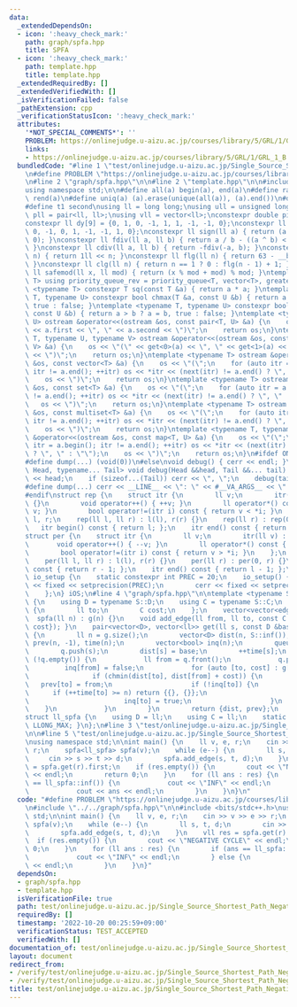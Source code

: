 ```yaml
---
data:
  _extendedDependsOn:
  - icon: ':heavy_check_mark:'
    path: graph/spfa.hpp
    title: SPFA
  - icon: ':heavy_check_mark:'
    path: template.hpp
    title: template.hpp
  _extendedRequiredBy: []
  _extendedVerifiedWith: []
  _isVerificationFailed: false
  _pathExtension: cpp
  _verificationStatusIcon: ':heavy_check_mark:'
  attributes:
    '*NOT_SPECIAL_COMMENTS*': ''
    PROBLEM: https://onlinejudge.u-aizu.ac.jp/courses/library/5/GRL/1/GRL_1_B
    links:
    - https://onlinejudge.u-aizu.ac.jp/courses/library/5/GRL/1/GRL_1_B
  bundledCode: "#line 1 \"test/onlinejudge.u-aizu.ac.jp/Single_Source_Shortest_Path_Negative_Edges.0.test.cpp\"\
    \n#define PROBLEM \"https://onlinejudge.u-aizu.ac.jp/courses/library/5/GRL/1/GRL_1_B\"\
    \n#line 2 \"graph/spfa.hpp\"\n\n#line 2 \"template.hpp\"\n\n#include <bits/stdc++.h>\n\
    using namespace std;\n\n#define all(a) begin(a), end(a)\n#define rall(a) rbegin(a),\
    \ rend(a)\n#define uniq(a) (a).erase(unique(all(a)), (a).end())\n#define t0 first\n\
    #define t1 second\nusing ll = long long;\nusing ull = unsigned long long;\nusing\
    \ pll = pair<ll, ll>;\nusing vll = vector<ll>;\nconstexpr double pi = 3.14159265358979323846;\n\
    constexpr ll dy[9] = {0, 1, 0, -1, 1, 1, -1, -1, 0};\nconstexpr ll dx[9] = {1,\
    \ 0, -1, 0, 1, -1, -1, 1, 0};\nconstexpr ll sign(ll a) { return (a > 0) - (a <\
    \ 0); }\nconstexpr ll fdiv(ll a, ll b) { return a / b - ((a ^ b) < 0 && a % b);\
    \ }\nconstexpr ll cdiv(ll a, ll b) { return -fdiv(-a, b); }\nconstexpr ll pw(ll\
    \ n) { return 1ll << n; }\nconstexpr ll flg(ll n) { return 63 - __builtin_clzll(n);\
    \ }\nconstexpr ll clg(ll n) { return n == 1 ? 0 : flg(n - 1) + 1; }\nconstexpr\
    \ ll safemod(ll x, ll mod) { return (x % mod + mod) % mod; }\ntemplate <typename\
    \ T> using priority_queue_rev = priority_queue<T, vector<T>, greater<T>>;\ntemplate\
    \ <typename T> constexpr T sq(const T &a) { return a * a; }\ntemplate <typename\
    \ T, typename U> constexpr bool chmax(T &a, const U &b) { return a < b ? a = b,\
    \ true : false; }\ntemplate <typename T, typename U> constexpr bool chmin(T &a,\
    \ const U &b) { return a > b ? a = b, true : false; }\ntemplate <typename T, typename\
    \ U> ostream &operator<<(ostream &os, const pair<T, U> &a) {\n    os << \"(\"\
    \ << a.first << \", \" << a.second << \")\";\n    return os;\n}\ntemplate <typename\
    \ T, typename U, typename V> ostream &operator<<(ostream &os, const tuple<T, U,\
    \ V> &a) {\n    os << \"(\" << get<0>(a) << \", \" << get<1>(a) << \", \" << get<2>(a)\
    \ << \")\";\n    return os;\n}\ntemplate <typename T> ostream &operator<<(ostream\
    \ &os, const vector<T> &a) {\n    os << \"(\";\n    for (auto itr = a.begin();\
    \ itr != a.end(); ++itr) os << *itr << (next(itr) != a.end() ? \", \" : \"\");\n\
    \    os << \")\";\n    return os;\n}\ntemplate <typename T> ostream &operator<<(ostream\
    \ &os, const set<T> &a) {\n    os << \"(\";\n    for (auto itr = a.begin(); itr\
    \ != a.end(); ++itr) os << *itr << (next(itr) != a.end() ? \", \" : \"\");\n \
    \   os << \")\";\n    return os;\n}\ntemplate <typename T> ostream &operator<<(ostream\
    \ &os, const multiset<T> &a) {\n    os << \"(\";\n    for (auto itr = a.begin();\
    \ itr != a.end(); ++itr) os << *itr << (next(itr) != a.end() ? \", \" : \"\");\n\
    \    os << \")\";\n    return os;\n}\ntemplate <typename T, typename U> ostream\
    \ &operator<<(ostream &os, const map<T, U> &a) {\n    os << \"(\";\n    for (auto\
    \ itr = a.begin(); itr != a.end(); ++itr) os << *itr << (next(itr) != a.end()\
    \ ? \", \" : \"\");\n    os << \")\";\n    return os;\n}\n#ifdef ONLINE_JUDGE\n\
    #define dump(...) (void(0))\n#else\nvoid debug() { cerr << endl; }\ntemplate <typename\
    \ Head, typename... Tail> void debug(Head &&head, Tail &&... tail) {\n    cerr\
    \ << head;\n    if (sizeof...(Tail)) cerr << \", \";\n    debug(tail...);\n}\n\
    #define dump(...) cerr << __LINE__ << \": \" << #__VA_ARGS__ << \" = \", debug(__VA_ARGS__)\n\
    #endif\nstruct rep {\n    struct itr {\n        ll v;\n        itr(ll v) : v(v)\
    \ {}\n        void operator++() { ++v; }\n        ll operator*() const { return\
    \ v; }\n        bool operator!=(itr i) const { return v < *i; }\n    };\n    ll\
    \ l, r;\n    rep(ll l, ll r) : l(l), r(r) {}\n    rep(ll r) : rep(0, r) {}\n \
    \   itr begin() const { return l; };\n    itr end() const { return r; };\n};\n\
    struct per {\n    struct itr {\n        ll v;\n        itr(ll v) : v(v) {}\n \
    \       void operator++() { --v; }\n        ll operator*() const { return v; }\n\
    \        bool operator!=(itr i) const { return v > *i; }\n    };\n    ll l, r;\n\
    \    per(ll l, ll r) : l(l), r(r) {}\n    per(ll r) : per(0, r) {}\n    itr begin()\
    \ const { return r - 1; };\n    itr end() const { return l - 1; };\n};\nstruct\
    \ io_setup {\n    static constexpr int PREC = 20;\n    io_setup() {\n        cout\
    \ << fixed << setprecision(PREC);\n        cerr << fixed << setprecision(PREC);\n\
    \    };\n} iOS;\n#line 4 \"graph/spfa.hpp\"\n\ntemplate <typename S> struct spfa\
    \ {\n    using D = typename S::D;\n    using C = typename S::C;\n    struct edge\
    \ {\n        ll to;\n        C cost;\n    };\n    vector<vector<edge>> g;\n  \
    \  spfa(ll n) : g(n) {}\n    void add_edge(ll from, ll to, const C &cost) { g[from].push_back({to,\
    \ cost}); }\n    pair<vector<D>, vector<ll>> get(ll s, const D &base = D()) const\
    \ {\n        ll n = g.size();\n        vector<D> dist(n, S::inf());\n        vector<ll>\
    \ prev(n, -1), time(n);\n        vector<bool> inq(n);\n        queue<ll> q;\n\
    \        q.push(s);\n        dist[s] = base;\n        ++time[s];\n        while\
    \ (!q.empty()) {\n            ll from = q.front();\n            q.pop();\n   \
    \         inq[from] = false;\n            for (auto [to, cost] : g[from]) {\n\
    \                if (chmin(dist[to], dist[from] + cost)) {\n                 \
    \   prev[to] = from;\n                    if (!inq[to]) {\n                  \
    \      if (++time[to] >= n) return {{}, {}};\n                        q.push(to);\n\
    \                        inq[to] = true;\n                    }\n            \
    \    }\n            }\n        }\n        return {dist, prev};\n    }\n};\n\n\
    struct ll_spfa {\n    using D = ll;\n    using C = ll;\n    static D inf() { return\
    \ LLONG_MAX; }\n};\n#line 3 \"test/onlinejudge.u-aizu.ac.jp/Single_Source_Shortest_Path_Negative_Edges.0.test.cpp\"\
    \n\n#line 5 \"test/onlinejudge.u-aizu.ac.jp/Single_Source_Shortest_Path_Negative_Edges.0.test.cpp\"\
    \nusing namespace std;\n\nint main() {\n    ll v, e, r;\n    cin >> v >> e >>\
    \ r;\n    spfa<ll_spfa> spfa(v);\n    while (e--) {\n        ll s, t, d;\n   \
    \     cin >> s >> t >> d;\n        spfa.add_edge(s, t, d);\n    }\n    vll res\
    \ = spfa.get(r).first;\n    if (res.empty()) {\n        cout << \"NEGATIVE CYCLE\"\
    \ << endl;\n        return 0;\n    }\n    for (ll ans : res) {\n        if (ans\
    \ == ll_spfa::inf()) {\n            cout << \"INF\" << endl;\n        } else {\n\
    \            cout << ans << endl;\n        }\n    }\n}\n"
  code: "#define PROBLEM \"https://onlinejudge.u-aizu.ac.jp/courses/library/5/GRL/1/GRL_1_B\"\
    \n#include \"../../graph/spfa.hpp\"\n\n#include <bits/stdc++.h>\nusing namespace\
    \ std;\n\nint main() {\n    ll v, e, r;\n    cin >> v >> e >> r;\n    spfa<ll_spfa>\
    \ spfa(v);\n    while (e--) {\n        ll s, t, d;\n        cin >> s >> t >> d;\n\
    \        spfa.add_edge(s, t, d);\n    }\n    vll res = spfa.get(r).first;\n  \
    \  if (res.empty()) {\n        cout << \"NEGATIVE CYCLE\" << endl;\n        return\
    \ 0;\n    }\n    for (ll ans : res) {\n        if (ans == ll_spfa::inf()) {\n\
    \            cout << \"INF\" << endl;\n        } else {\n            cout << ans\
    \ << endl;\n        }\n    }\n}"
  dependsOn:
  - graph/spfa.hpp
  - template.hpp
  isVerificationFile: true
  path: test/onlinejudge.u-aizu.ac.jp/Single_Source_Shortest_Path_Negative_Edges.0.test.cpp
  requiredBy: []
  timestamp: '2022-10-20 00:25:59+09:00'
  verificationStatus: TEST_ACCEPTED
  verifiedWith: []
documentation_of: test/onlinejudge.u-aizu.ac.jp/Single_Source_Shortest_Path_Negative_Edges.0.test.cpp
layout: document
redirect_from:
- /verify/test/onlinejudge.u-aizu.ac.jp/Single_Source_Shortest_Path_Negative_Edges.0.test.cpp
- /verify/test/onlinejudge.u-aizu.ac.jp/Single_Source_Shortest_Path_Negative_Edges.0.test.cpp.html
title: test/onlinejudge.u-aizu.ac.jp/Single_Source_Shortest_Path_Negative_Edges.0.test.cpp
---
```

